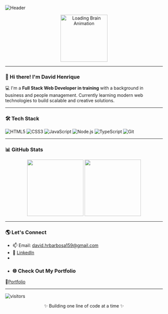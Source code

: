 ![Header](https://capsule-render.vercel.app/api?type=waving&color=gradient&height=200&section=header&text=Your%20Idea%20Loading...&fontSize=30&fontAlign=center)

<p align="center">
  <img src="https://github.com/David-HRBarbosa/David-HRBarbosa/blob/main/assets/brain-loading.gif" width="150" alt="Loading Brain Animation">
</p>

---

### 👋 Hi there! I'm David Henrique

💻 I'm a **Full Stack Web Developer in training** with a background in business and people management. Currently learning modern web technologies to build scalable and creative solutions.

---

### 🛠️ Tech Stack

![HTML5](https://img.shields.io/badge/HTML5-E34F26?style=for-the-badge&logo=html5&logoColor=white)
![CSS3](https://img.shields.io/badge/CSS3-1572B6?style=for-the-badge&logo=css3&logoColor=white)
![JavaScript](https://img.shields.io/badge/JavaScript-F7DF1E?style=for-the-badge&logo=javascript&logoColor=black)
![Node.js](https://img.shields.io/badge/Node.js-339933?style=for-the-badge&logo=nodedotjs&logoColor=white)
![TypeScript](https://img.shields.io/badge/TypeScript-007ACC?style=for-the-badge&logo=typescript&logoColor=white)
![Git](https://img.shields.io/badge/Git-F05032?style=for-the-badge&logo=git&logoColor=white)

---

### 📊 GitHub Stats

<p align="center">
  <img height="180em" src="https://github-readme-stats.vercel.app/api?username=David-HRBarbosa&show_icons=true&theme=radical&count_private=true"/>
  <img height="180em" src="https://github-readme-stats.vercel.app/api/top-langs/?username=David-HRBarbosa&layout=compact&theme=radical"/>
</p>

---

### 🌎 Let's Connect

- 📫 Email: david.hrbarbosa159@gmail.com
- 💼 [LinkedIn](http://linkedin.com/in/david-henrique-rodrigues)
- 
- ### 🌐 Check Out My Portfolio

📁[Portfolio](https://David-HRBarbosa.github.io/portfolio)

---

![visitors](https://komarev.com/ghpvc/?username=David-HRBarbosa&label=Profile%20views&color=0e75b6&style=flat)

<p align="center">✨ Building one line of code at a time ✨</p>

